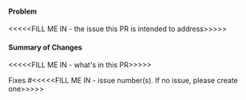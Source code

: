 <!-- ----------------------------------------------------------------
  If you're editing this as a result of an invocation of a GitHub CLI
   tool, note that lines that begin with '#' are stripped. To preserve the
   markdown that begins with '#' below, be sure to preserve the leading
   whitespace on those lines.
-->

 #### Problem
 <<<<<FILL ME IN - the issue this PR is intended to address>>>>>

<!-- ----------------------------------------------------------------
  In the Problem section please describe what motivates the proposed changes.

  Please do your best to couch the motivation as a problem you're
   trying to address.  This makes reviewers' jobs easier: they
   can verify that the code actually targets the problem and
   pick out code that maybe should be in another PR because it
   targets another problem.

  "Do" examples:
      "CHIP does not support IP-rendezvous"
      "SystemTimer::Cancel() causes a crash when the aContext is null"
      "OpCert generation can overflow the output buffer"

  "Don't" examples:
      "updating codeowners"
      ""
      "add BLE support"
-->

 #### Summary of Changes
 <<<<<FILL ME IN - what's in this PR>>>>>

<!-- ----------------------------------------------------------------
  In the Summary of Changes section please describe, as completely as possible,
   what changes you've made.  A bulleted list of items is great here, and if
   your PR is a draft, you can use checkboxes as you make progress through your
   planned steps.  The goal of this section is again to aid reviewer's work.  A
   reviewer can tick down the list looking at how your changes affect the code,
   that your list covers what's changed, and that your changes address the
   problem (and not another problem).
-->

 Fixes #<<<<<FILL ME IN  - issue number(s). If no issue, please create one>>>>>

<!-- ----------------------------------------------------------------
  In the Fixes section, replace the text between and including the <>
   with an issue number.

  "Do" examples:
      "fixes #2927"
      "fixes #2927, fixes #2928" (for multiple issues)
      "fixes #2927, fixes other_user/other_repo#2928"

  "Don't" examples:
      "fixes #<2927>"
      "fixes <#2927>

  See https://docs.github.com/en/enterprise/2.16/user/github/managing-your-work-on-github/closing-issues-using-keywords
-->
